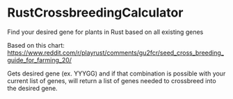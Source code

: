 # RustCrossbreedingCalculator
Find your desired gene for plants in Rust based on all existing genes

Based on this chart: https://www.reddit.com/r/playrust/comments/gu2fcr/seed_cross_breeding_guide_for_farming_20/

Gets desired gene (ex. YYYGG) and if that combination is possible with your current list of genes, will return a list of genes needed to crossbreed into the desired gene.
